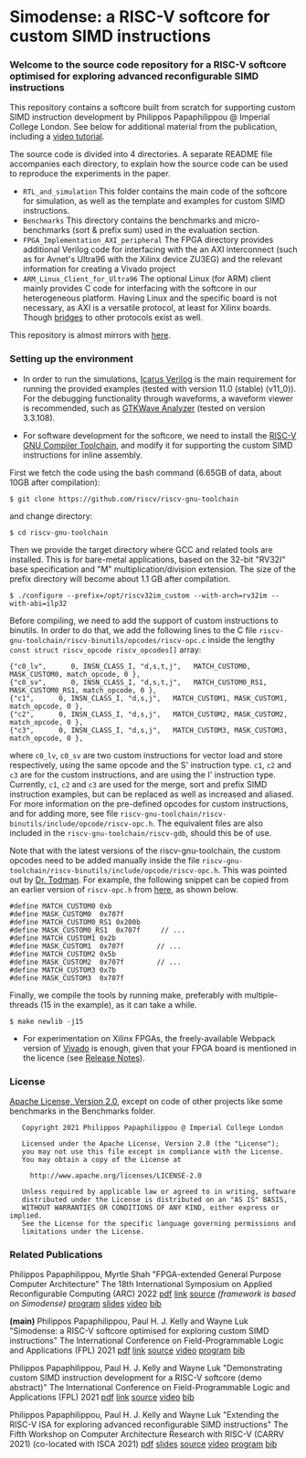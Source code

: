 # Simodense: a RISC-V softcore for custom SIMD instructions

### Welcome to the source code repository for a RISC-V softcore optimised for exploring advanced reconfigurable SIMD instructions

This repository contains a softcore built from scratch for supporting custom SIMD instruction development by Philippos Papaphilippou @ Imperial College London. See below for additional material from the publication, including a [video tutorial](https://youtu.be/gdD6353bzzo).

The source code is divided into 4 directories. A separate README file accompanies each directory, to explain how the source code can be used to reproduce the experiments in the paper.

- ``RTL_and_simulation`` This folder contains the main code of the softcore for simulation, as well as the template and examples for custom SIMD instructions. 
- ``Benchmarks`` This directory contains the benchmarks and micro-benchmarks (sort & prefix sum) used in the evaluation section.
- ``FPGA_Implementation_AXI_peripheral`` The FPGA directory provides additional Verilog code for interfacing with the an AXI interconnect (such as for Avnet's Ultra96 with the Xilinx device ZU3EG) and the relevant information for creating a Vivado project
- ``ARM_Linux_Client_for_Ultra96`` The optional Linux (for ARM) client mainly provides C code for interfacing with the softcore in our heterogeneous platform. Having Linux and the specific board is not necessary, as AXI is a versatile protocol, at least for Xilinx boards. Though [bridges](https://github.com/ZipCPU/wb2axip) to other protocols exist as well. 

This repository is almost mirrors with [here](http://philippos.info/simdsoftcore/).

### Setting up the environment 

- In order to run the simulations, [Icarus Verilog](http://iverilog.icarus.com/) is the main requirement for running the provided examples (tested with version 11.0 (stable) (v11_0)). For the debugging functionality through waveforms, a waveform viewer is recommended, such as [GTKWave Analyzer](http://gtkwave.sourceforge.net/) (tested on version 3.3.108).

- For software development for the softcore, we need to install the [RISC-V GNU Compiler Toolchain](https://github.com/riscv/riscv-gnu-toolchain), and modify it for supporting the custom SIMD instructions for inline assembly.

First we fetch the code using the bash command (6.65GB of data, about 10GB after compilation):

    $ git clone https://github.com/riscv/riscv-gnu-toolchain

and change directory:

    $ cd riscv-gnu-toolchain
    
Then we provide the target directory where GCC and related tools are installed. This is for bare-metal applications, based on the 32-bit "RV32I" base specification and "M" multiplication/division extension. The size of the prefix directory will become about 1.1 GB after compilation.

    $ ./configure --prefix=/opt/riscv32im_custom --with-arch=rv32im --with-abi=ilp32    

Before compiling, we need to add the support of custom instructions to binutils. In order to do that, we add the following lines to the C file `riscv-gnu-toolchain/riscv-binutils/opcodes/riscv-opc.c` inside the lengthy `const struct riscv_opcode riscv_opcodes[]` array:

	{"c0_lv",      0, INSN_CLASS_I, "d,s,t,j",   MATCH_CUSTOM0, MASK_CUSTOM0, match_opcode, 0 },
	{"c0_sv",      0, INSN_CLASS_I, "d,s,t,j",   MATCH_CUSTOM0_RS1, MASK_CUSTOM0_RS1, match_opcode, 0 },
	{"c1",      0, INSN_CLASS_I, "d,s,j",   MATCH_CUSTOM1, MASK_CUSTOM1, match_opcode, 0 },
	{"c2",      0, INSN_CLASS_I, "d,s,j",   MATCH_CUSTOM2, MASK_CUSTOM2, match_opcode, 0 },
	{"c3",      0, INSN_CLASS_I, "d,s,j",   MATCH_CUSTOM3, MASK_CUSTOM3, match_opcode, 0 },

where ``c0_lv``, ``c0_sv`` are two custom instructions for vector load and store respectively, using the same opcode and the S' instruction type. `c1`, `c2` and `c3` are for the custom instructions, and are using the I' instruction type. Currently, `c1`, `c2` and `c3` are used for the merge, sort and prefix SIMD instruction examples, but can be replaced as well as increased and aliased. For more information on the pre-defined opcodes for custom instructions, and for adding more, see file `riscv-gnu-toolchain/riscv-binutils/include/opcode/riscv-opc.h`. The equivalent files are also included in the `riscv-gnu-toolchain/riscv-gdb`, should this be of use.

Note that with the latest versions of the riscv-gnu-toolchain, the custom opcodes need to be added manually inside the file `riscv-gnu-toolchain/riscv-binutils/include/opcode/riscv-opc.h`. This was pointed out by [Dr. Todman](http://www.doc.ic.ac.uk/~tjt97/). For example, the following snippet can be copied from an earlier version of `riscv-opc.h` from [here](https://github.com/riscv-collab/riscv-binutils-gdb/blob/rvv-1.0.x/include/opcode/riscv-opc.h), as shown below.

	#define MATCH_CUSTOM0 0xb
	#define MASK_CUSTOM0  0x707f
	#define MATCH_CUSTOM0_RS1 0x200b
	#define MASK_CUSTOM0_RS1  0x707f	 // ...
	#define MATCH_CUSTOM1 0x2b
	#define MASK_CUSTOM1  0x707f		// ...
	#define MATCH_CUSTOM2 0x5b
	#define MASK_CUSTOM2  0x707f		// ...
	#define MATCH_CUSTOM3 0x7b
	#define MASK_CUSTOM3  0x707f

Finally, we compile the tools by running make, preferably with multiple-threads (15 in the example), as it can take a while.

	$ make newlib -j15

- For experimentation on Xilinx FPGAs, the freely-available Webpack version of [Vivado](https://www.xilinx.com/support/download.html) is enough, given that your FPGA board is mentioned in the licence (see [Release Notes](https://www.xilinx.com/support/documentation/sw_manuals/xilinx2020_1/ug973-vivado-release-notes-install-license.pdf)).

### License

[Apache License, Version 2.0](https://opensource.org/licenses/Apache-2.0), except on code of other projects like some benchmarks in the Benchmarks folder.
```
   Copyright 2021 Philippos Papaphilippou @ Imperial College London

   Licensed under the Apache License, Version 2.0 (the "License");
   you may not use this file except in compliance with the License.
   You may obtain a copy of the License at

     http://www.apache.org/licenses/LICENSE-2.0

   Unless required by applicable law or agreed to in writing, software
   distributed under the License is distributed on an "AS IS" BASIS,
   WITHOUT WARRANTIES OR CONDITIONS OF ANY KIND, either express or implied.
   See the License for the specific language governing permissions and
   limitations under the License.
```
   
### Related Publications

Philippos Papaphilippou, Myrtle Shah "FPGA-extended General Purpose Computer Architecture" The 18th International Symposium on Applied Reconfigurable Computing (ARC) 2022 [pdf](https://arxiv.org/pdf/2203.10359.pdf) [link](https://doi.org/10.1007/978-3-031-19983-7_7) [source](https://github.com/pphilippos/fpga-ext-arch) *(framework is based on Simodense)* [program](https://nicsefc.ee.tsinghua.edu.cn/detail.html?id=1030) [slides](https://www.researchgate.net/publication/363652284_FPGA-extended_General_Purpose_Computer_Architecture_slides) [video](https://youtu.be/B-UI6G1Cws8) [bib](http://philippos.info/papers/fpgaext.bib)

**(main)** Philippos Papaphilippou, Paul H. J. Kelly and Wayne Luk "Simodense: a RISC-V softcore optimised for exploring custom SIMD instructions" The International Conference on Field-Programmable Logic and Applications (FPL) 2021 [pdf](http://philippos.info/papers/fpl21simodense.pdf) [link](https://ieeexplore.ieee.org/document/9556386/) [source](http://philippos.info/simodense/) [video](https://youtu.be/hYdqvmoQx3E) [program](https://cfaed.tu-dresden.de/fpl2021/program) [bib](http://philippos.info/papers/simodense.bib)

Philippos Papaphilippou, Paul H. J. Kelly and Wayne Luk "Demonstrating custom SIMD instruction development for a RISC-V softcore (demo abstract)" The International Conference on Field-Programmable Logic and Applications (FPL) 2021 [pdf](http://philippos.info/papers/fpl21simdemo.pdf) [link](https://ieeexplore.ieee.org/document/9556425) [source](https://github.com/pphilippos/simodense) [video](https://youtu.be/gdD6353bzzo) [bib](http://philippos.info/papers/simdemo.bib)

Philippos Papaphilippou, Paul H. J. Kelly and Wayne Luk "Extending the RISC-V ISA for exploring advanced reconfigurable SIMD instructions" The Fifth Workshop on Computer Architecture Research with RISC-V (CARRV 2021) (co-located with ISCA 2021) [pdf](https://carrv.github.io/2021/papers/CARRV2021_paper_86_Papaphilippou.pdf) [slides](https://carrv.github.io/2021/slides/CARRV2021_slides_86_Papaphilippou.pdf) [source](http://philippos.info/simdsoftcore/) [video](https://carrv.github.io/2021/videos/CARRV2021_full_86_Papaphilippou.html) [program](https://carrv.github.io/2021) [bib](http://philippos.info/papers/simdcarrv.bib)   
